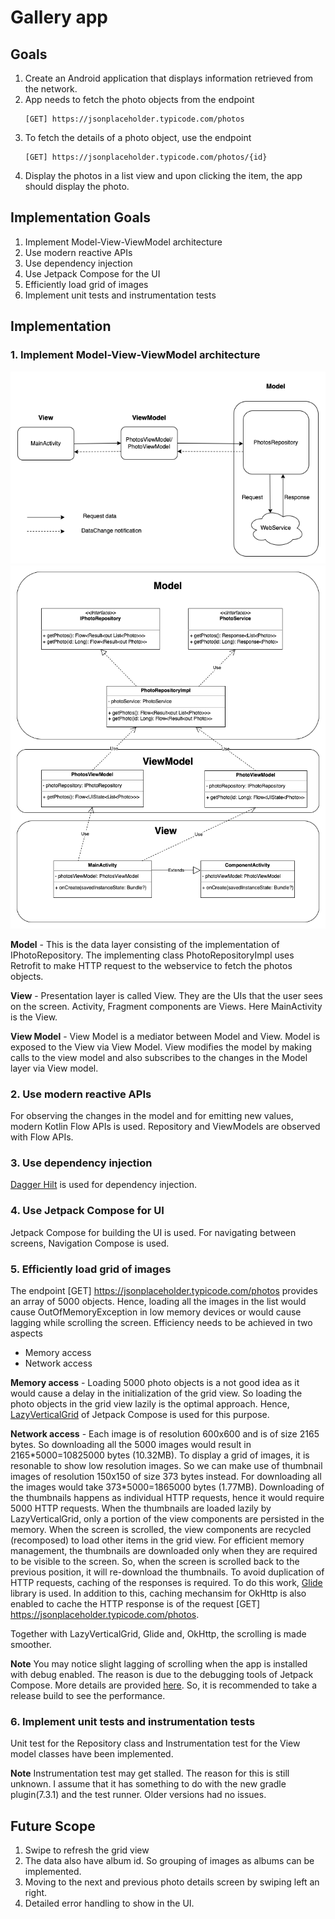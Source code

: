 # Gallery app
## Goals
1. Create an Android application that displays information retrieved
   from the network.
2. App needs to fetch the photo objects from the endpoint 
    ```
    [GET] https://jsonplaceholder.typicode.com/photos 
    ```
3. To fetch the details of a photo object, use the endpoint
    ```
    [GET] https://jsonplaceholder.typicode.com/photos/{id} 
    ```	
4. Display the photos in a list view and upon clicking the item, the app should display the photo.

## Implementation Goals
1. Implement Model-View-ViewModel architecture
2. Use modern reactive APIs
3. Use dependency injection
4. Use Jetpack Compose for the UI
5. Efficiently load grid of images
6. Implement unit tests and instrumentation tests

## Implementation
### 1. Implement Model-View-ViewModel architecture
![Model-View-View Model architecture](diagrams/mvvm_dkb.png)
![Model-View-View Model architecture](diagrams/dkb_class_diagram.png)

**Model** - This is the data layer consisting of the implementation of IPhotoRepository. The implementing class PhotoRepositoryImpl
uses Retrofit to make HTTP request to the webservice to fetch the photos objects. 

**View** - Presentation layer is called View. They are the UIs that the user sees on the screen. Activity, Fragment components are Views. Here MainActivity is the View.

**View Model** - View Model is a mediator between Model and View. Model is exposed to the View via View Model. View modifies the model by making calls to the view model and also subscribes to the changes in the Model layer via View model.

### 2. Use modern reactive APIs
For observing the changes in the model and for emitting new values, modern Kotlin Flow APIs is used. Repository and ViewModels are observed with Flow APIs.

### 3. Use dependency injection
[Dagger Hilt](https://developer.android.com/training/dependency-injection/hilt-android) is used for dependency injection.

### 4. Use Jetpack Compose for UI
Jetpack Compose for building the UI is used. For navigating between screens, Navigation Compose is used.

### 5. Efficiently load grid of images
The endpoint [GET] https://jsonplaceholder.typicode.com/photos provides an array of 5000 objects. Hence, loading all the images in the list would cause OutOfMemoryException in low memory devices or would cause lagging while scrolling the screen. Efficiency needs to be achieved in two aspects
* Memory access
* Network access

**Memory access** - Loading 5000 photo objects is a not good idea as it would cause a delay in the initialization of the grid view. So loading the photo objects in the grid view lazily is the optimal approach. Hence, [LazyVerticalGrid](https://developer.android.com/reference/kotlin/androidx/compose/foundation/lazy/grid/package-summary#LazyHorizontalGrid(androidx.compose.foundation.lazy.grid.GridCells,androidx.compose.ui.Modifier,androidx.compose.foundation.lazy.grid.LazyGridState,androidx.compose.foundation.layout.PaddingValues,kotlin.Boolean,androidx.compose.foundation.layout.Arrangement.Horizontal,androidx.compose.foundation.layout.Arrangement.Vertical,androidx.compose.foundation.gestures.FlingBehavior,kotlin.Boolean,kotlin.Function1)) of Jetpack Compose is used for this purpose.

**Network access** - Each image is of resolution 600x600 and is of size 2165 bytes. So downloading all the 5000 images would result in 2165\*5000=10825000 bytes (10.32MB). To display a grid of images, it is resonable to show low resolution images. So we can make use of thumbnail images of resolution 150x150 of size 373 bytes instead. For downloading all the images would take 373\*5000=1865000 bytes (1.77MB). Downloading of the thumbnails happens as individual HTTP requests, hence it would require 5000 HTTP requests. When the thumbnails are loaded lazily by LazyVerticalGrid, only a portion of the view components are persisted in the memory. When the screen is scrolled, the view components are recycled (recomposed) to load other items in the grid view. For efficient memory management, the thumbnails are downloaded only when they are required to be visible to the screen. So, when the screen is scrolled back to the previous position, it will re-download the thumbnails. To avoid duplication of HTTP requests, caching of the responses is required. To do this work, [Glide](https://github.com/bumptech/glide) library is used. In addition to this, caching mechansim for OkHttp is also enabled to cache the HTTP response is of the request [GET] https://jsonplaceholder.typicode.com/photos.

Together with LazyVerticalGrid, Glide and, OkHttp, the scrolling is made smoother. 

**Note** You may notice slight lagging of scrolling when the app is installed with debug enabled. The reason is due to the debugging tools of Jetpack Compose. More details are provided [here](https://developer.android.com/jetpack/compose/performance). So, it is recommended to take a release build to see the performance.

### 6. Implement unit tests and instrumentation tests
Unit test for the Repository class and Instrumentation test for the View model classes have been implemented.

**Note** Instrumentation test may get stalled. The reason for this is still unknown. I assume that it has something to do with the new gradle plugin(7.3.1) and the test runner. Older versions had no issues.

## Future Scope
1. Swipe to refresh the grid view
2. The data also have album id. So grouping of images as albums can be implemented.
3. Moving to the next and previous photo details screen by swiping left an right.
4. Detailed error handling to show in the UI.

